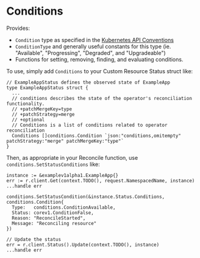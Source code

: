 Conditions
==========

Provides:

* `Condition` type as specified in the [Kubernetes API Conventions](https://github.com/kubernetes/community/blob/master/contributors/devel/sig-architecture/api-conventions.md)
* `ConditionType` and generally useful constants for this type (ie. "Available",
    "Progressing", "Degraded", and "Upgradeable")
* Functions for setting, removing, finding, and evaluating conditions.

To use, simply add `Conditions` to your Custom Resource Status struct like:

```
// ExampleAppStatus defines the observed state of ExampleApp
type ExampleAppStatus struct {
  ...
  // conditions describes the state of the operator's reconciliation functionality.
  // +patchMergeKey=type
  // +patchStrategy=merge
  // +optional
  // Conditions is a list of conditions related to operator reconciliation
  Conditions []conditions.Condition `json:"conditions,omitempty"  patchStrategy:"merge" patchMergeKey:"type"`
}
```

Then, as appropriate in your Reconcile function, use
`conditions.SetStatusConditions` like:

```
instance := &examplev1alpha1.ExampleApp{}
err := r.client.Get(context.TODO(), request.NamespacedName, instance)
...handle err

conditions.SetStatusCondition(&instance.Status.Conditions, conditions.Condition{
  Type:   conditions.ConditionAvailable,
  Status: corev1.ConditionFalse,
  Reason: "ReconcileStarted",
  Message: "Reconciling resource"
})

// Update the status
err = r.client.Status().Update(context.TODO(), instance)
...handle err
```
